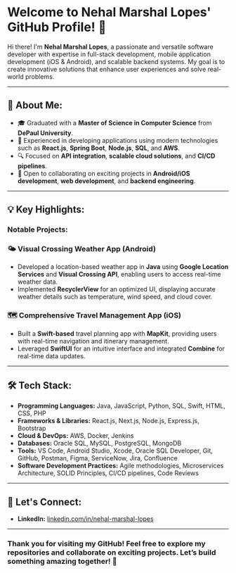 # Welcome to Nehal Marshal Lopes' GitHub Profile! 👋

Hi there! I'm **Nehal Marshal Lopes**, a passionate and versatile software developer with expertise in full-stack development, mobile application development (iOS & Android), and scalable backend systems. My goal is to create innovative solutions that enhance user experiences and solve real-world problems.

---

## 🚀 About Me:
- 🎓 Graduated with a **Master of Science in Computer Science** from **DePaul University**.
- 💼 Experienced in developing applications using modern technologies such as **React.js**, **Spring Boot**, **Node.js**, **SQL**, and **AWS**.
- 🔍 Focused on **API integration**, **scalable cloud solutions**, and **CI/CD pipelines**.
- 🤝 Open to collaborating on exciting projects in **Android/iOS development**, **web development**, and **backend engineering**.

---

## 💡 Key Highlights:

### Notable Projects:

### 🌤 Visual Crossing Weather App (Android)
- Developed a location-based weather app in **Java** using **Google Location Services** and **Visual Crossing API**, enabling users to access real-time weather data.  
- Implemented **RecyclerView** for an optimized UI, displaying accurate weather details such as temperature, wind speed, and cloud cover.

### 🗺️ Comprehensive Travel Management App (iOS)
- Built a **Swift-based** travel planning app with **MapKit**, providing users with real-time navigation and itinerary management.  
- Leveraged **SwiftUI** for an intuitive interface and integrated **Combine** for real-time data updates.

---

## 🛠️ Tech Stack:
- **Programming Languages:** Java, JavaScript, Python, SQL, Swift, HTML, CSS, PHP
- **Frameworks & Libraries:** React.js, Next.js, Node.js, Express.js, Bootstrap
- **Cloud & DevOps:** AWS, Docker, Jenkins
- **Databases:** Oracle SQL, MySQL, PostgreSQL, MongoDB
- **Tools:** VS Code, Android Studio, Xcode, Oracle SQL Developer, Git, GitHub, Postman, Figma, ServiceNow, Jira, Confluence
- **Software Development Practices:** Agile methodologies, Microservices Architecture, SOLID Principles, CI/CD pipelines, Code Reviews  
---

## 🤝 Let's Connect:
- **LinkedIn:** [linkedin.com/in/nehal-marshal-lopes](https://linkedin.com/in/nehal-marshal-lopes)
---

### Thank you for visiting my GitHub! Feel free to explore my repositories and collaborate on exciting projects. Let’s build something amazing together! 🚀



<!--
**nehallopes/nehallopes** is a ✨ _special_ ✨ repository because its `README.md` (this file) appears on your GitHub profile.

Here are some ideas to get you started:

- 🔭 I’m currently working on ...
- 🌱 I’m currently learning ...
- 👯 I’m looking to collaborate on ...
- 🤔 I’m looking for help with ...
- 💬 Ask me about ...
- 📫 How to reach me: ...
- 😄 Pronouns: ...
- ⚡ Fun fact: ...
-->
